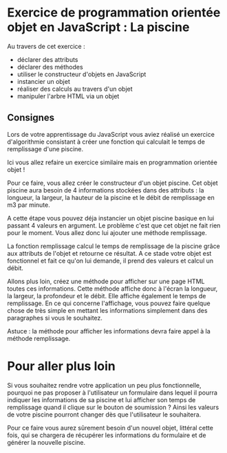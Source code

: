 # Exercice de programmation orientée objet en JavaScript : La piscine



Au travers de cet exercice :
- déclarer des attributs
- déclarer des méthodes
- utiliser le constructeur d'objets en JavaScript
- instancier un objet
- réaliser des calculs au travers d'un objet
- manipuler l'arbre HTML via un objet

## Consignes

Lors de votre apprentissage du JavaScript vous aviez réalisé un exercice d'algorithmie consistant à créer une fonction qui calculait le temps de remplissage d'une piscine.

Ici vous allez refaire un exercice similaire mais en programmation orientée objet !

Pour ce faire, vous allez créer le constructeur d'un objet piscine. Cet objet piscine aura besoin de 4 informations stockées dans des attributs : la longueur, la largeur, la hauteur de la piscine et le débit de remplissage en m3 par minute.

A cette étape vous pouvez déja instancier un objet piscine basique en lui passant 4 valeurs en argument. Le problème c'est que cet objet ne fait rien pour le moment. Vous allez donc lui ajouter une méthode remplissage.

La fonction remplissage calcul le temps de remplissage de la piscine grâce aux attributs de l'objet et retourne ce résultat. A ce stade votre objet est fonctionnel et fait ce qu'on lui demande, il prend des valeurs et calcul un débit.

Allons plus loin, créez une méthode pour afficher sur une page HTML toutes ces informations. Cette méthode affiche donc à l'écran la longueur, la largeur, la profondeur et le débit. Elle affiche également le temps de remplissage. En ce qui concerne l'affichage, vous pouvez faire quelque chose de très simple en mettant les informations simplement dans des paragraphes si vous le souhaitez.

Astuce : la méthode pour afficher les informations devra faire appel à la méthode remplissage.

# Pour aller plus loin

Si vous souhaitez rendre votre application un peu plus fonctionnelle, pourquoi ne pas proposer à l'utilisateur un formulaire dans lequel il pourra indiquer les informations de sa piscine et lui afficher son temps de remplissage quand il clique sur le bouton de soumission ? Ainsi les valeurs de votre piscine pourront changer dès que l'utilisateur le souhaitera.

Pour ce faire vous aurez sûrement besoin d'un nouvel objet, littéral cette fois, qui se chargera de récupérer les informations du formulaire et de générer la nouvelle piscine.
